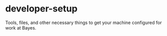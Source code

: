 # developer-setup
Tools, files, and other necessary things to get your machine configured for work at Bayes.
